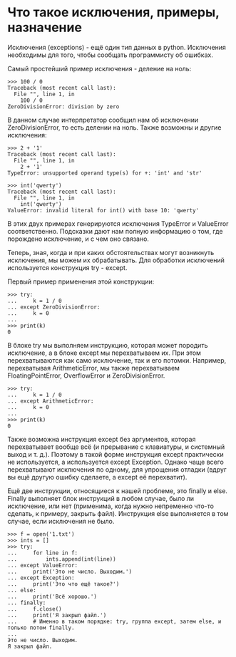 # Что такое исключения, примеры, назначение

Исключения \(exceptions\) - ещё один тип данных в python. Исключения необходимы для того, чтобы сообщать программисту об ошибках.

Самый простейший пример исключения - деление на ноль:

```text
>>> 100 / 0
Traceback (most recent call last):
  File "", line 1, in
    100 / 0
ZeroDivisionError: division by zero
```

В данном случае интерпретатор сообщил нам об исключении ZeroDivisionError, то есть делении на ноль. Также возможны и другие исключения:

```text
>>> 2 + '1'
Traceback (most recent call last):
  File "", line 1, in
    2 + '1'
TypeError: unsupported operand type(s) for +: 'int' and 'str'

>>> int('qwerty')
Traceback (most recent call last):
  File "", line 1, in
    int('qwerty')
ValueError: invalid literal for int() with base 10: 'qwerty'
```

В этих двух примерах генерируются исключения TypeError и ValueError соответственно. Подсказки дают нам полную информацию о том, где порождено исключение, и с чем оно связано.

Теперь, зная, когда и при каких обстоятельствах могут возникнуть исключения, мы можем их обрабатывать. Для обработки исключений используется конструкция try - except.

Первый пример применения этой конструкции:

```text
>>> try:
...     k = 1 / 0
... except ZeroDivisionError:
...     k = 0
...
>>> print(k)
0
```

В блоке try мы выполняем инструкцию, которая может породить исключение, а в блоке except мы перехватываем их. При этом перехватываются как само исключение, так и его потомки. Например, перехватывая ArithmeticError, мы также перехватываем FloatingPointError, OverflowError и ZeroDivisionError.

```text
>>> try:
...     k = 1 / 0
... except ArithmeticError:
...     k = 0
...
>>> print(k)
0
```

Также возможна инструкция except без аргументов, которая перехватывает вообще всё \(и прерывание с клавиатуры, и системный выход и т. д.\). Поэтому в такой форме инструкция except практически не используется, а используется except Exception. Однако чаще всего перехватывают исключения по одному, для упрощения отладки \(вдруг вы ещё другую ошибку сделаете, а except её перехватит\).

Ещё две инструкции, относящиеся к нашей проблеме, это finally и else. Finally выполняет блок инструкций в любом случае, было ли исключение, или нет \(применима, когда нужно непременно что-то сделать, к примеру, закрыть файл\). Инструкция else выполняется в том случае, если исключения не было.

```text
>>> f = open('1.txt')
>>> ints = []
>>> try:
...     for line in f:
...         ints.append(int(line))
... except ValueError:
...     print('Это не число. Выходим.')
... except Exception:
...     print('Это что ещё такое?')
... else:
...     print('Всё хорошо.')
... finally:
...     f.close()
...     print('Я закрыл файл.')
...     # Именно в таком порядке: try, группа except, затем else, и только потом finally.
...
Это не число. Выходим.
Я закрыл файл.
```

